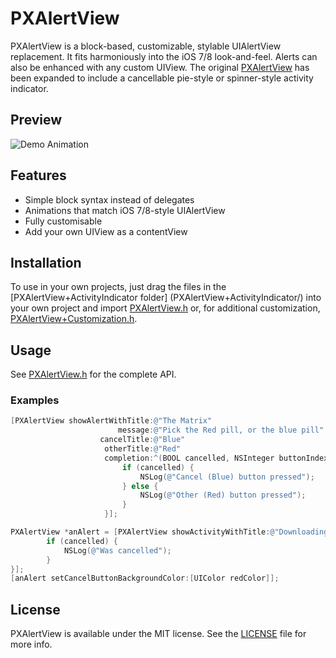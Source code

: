 # PXAlertView

PXAlertView is a block-based, customizable, stylable UIAlertView replacement. It fits harmoniously into the iOS 7/8 look-and-feel. Alerts can also be enhanced with any custom UIView. The original [PXAlertView](https://github.com/alexanderjarvis/PXAlertView) has been expanded to include a cancellable pie-style or spinner-style activity indicator. 

## Preview
![Demo Animation](animation.gif)

## Features

* Simple block syntax instead of delegates
* Animations that match iOS 7/8-style UIAlertView
* Fully customisable
* Add your own UIView as a contentView

## Installation

To use in your own projects, just drag the files in the [PXAlertView+ActivityIndicator folder] (PXAlertView+ActivityIndicator/) into your own project and import [PXAlertView.h](PXAlertView+ActivityIndicator/PXAlertView.h) or, for additional customization, [PXAlertView+Customization.h](PXAlertView+ActivityIndicator/PXAlertView+Customization.h).

## Usage

See [PXAlertView.h](PXAlertView+ActivityIndicator/PXAlertView.h) for the complete API. 

### Examples

```Objective-C
[PXAlertView showAlertWithTitle:@"The Matrix"
                        message:@"Pick the Red pill, or the blue pill"
                    cancelTitle:@"Blue"
                     otherTitle:@"Red"
                     completion:^(BOOL cancelled, NSInteger buttonIndex) {
                         if (cancelled) {
                             NSLog(@"Cancel (Blue) button pressed");
                         } else {
                             NSLog(@"Other (Red) button pressed");
                         }
                     }];
```

```Objective-C
PXAlertView *anAlert = [PXAlertView showActivityWithTitle:@"Downloading assets" message:@"Loading" cancelTitle:@"Cancel" activityIndicatorType:PHISpinActivityIndicator completion:^(BOOL cancelled, NSInteger buttonIndex) {
        if (cancelled) {
            NSLog(@"Was cancelled");
        }
}];
[anAlert setCancelButtonBackgroundColor:[UIColor redColor]];
```

## License

PXAlertView is available under the MIT license. See the [LICENSE](LICENSE) file for more info.
